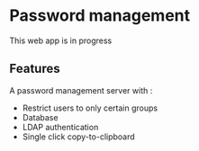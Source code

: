 # Password management

This web app is in progress

## Features

A password management server with :
  * Restrict users to only certain groups
  * Database
  * LDAP authentication
  * Single click copy-to-clipboard